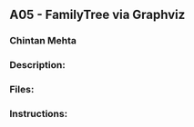 ## A05 - FamilyTree via Graphviz

### Chintan Mehta

### Description:

### Files:

### Instructions:
